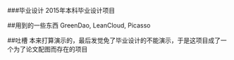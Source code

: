 ###毕业设计
2015年本科毕业设计项目

##用到的一些东西
GreenDao, LeanCloud, Picasso

##吐槽
本来打算演示的，最后发觉免了毕业设计的不能演示，于是这项目成了一个为了论文配图而存在的项目